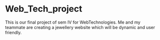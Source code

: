 # Web_Tech_project
This is our final project of sem IV for WebTechnologies. Me and my teammate are creating a jewellery website which will be dynamic and user friendly.
